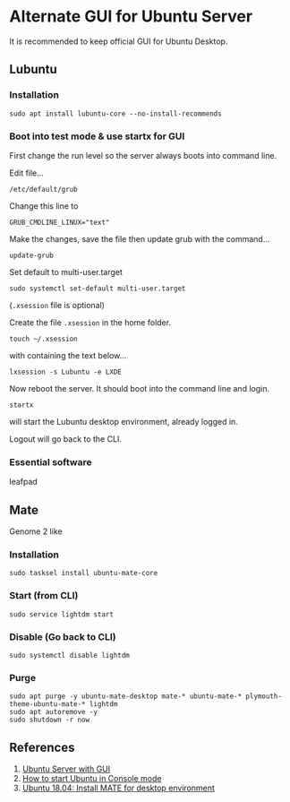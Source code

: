 # Alternate GUI for Ubuntu Server

It is recommended to keep official GUI for Ubuntu Desktop.

## Lubuntu

### Installation

```text
sudo apt install lubuntu-core --no-install-recommends
```

### Boot into test mode & use startx for GUI

First change the run level so the server always boots into command line.

Edit file…

```text
/etc/default/grub
```

Change this line to

```text
GRUB_CMDLINE_LINUX="text"
```

Make the changes, save the file then update grub with the command…

```text
update-grub
```

Set default to multi-user.target

```text
sudo systemctl set-default multi-user.target
```

\(`.xsession` file is optional\)

Create the file `.xsession` in the home folder.

```text
touch ~/.xsession
```

with containing the text below…

```text
lxsession -s Lubuntu -e LXDE
```

Now reboot the server. It should boot into the command line and login.

```text
startx
```

will start the Lubuntu desktop environment, already logged in.

Logout will go back to the CLI.

### Essential software

leafpad

## Mate

Genome 2 like

### Installation

```text
sudo tasksel install ubuntu-mate-core
```

### Start \(from CLI\)

```text
sudo service lightdm start
```

### Disable \(Go back to CLI\)

```text
sudo systemctl disable lightdm
```

### Purge

```text
sudo apt purge -y ubuntu-mate-desktop mate-* ubuntu-mate-* plymouth-theme-ubuntu-mate-* lightdm
sudo apt autoremove -y
sudo shutdown -r now
```

## References

1. [Ubuntu Server with GUI](https://duraturk.wordpress.com/2014/05/12/ubuntu-server-with-gui/)
2. [How to start Ubuntu in Console mode](https://askubuntu.com/questions/859630/how-to-start-ubuntu-in-console-mode/859640)
3. [Ubuntu 18.04: Install MATE for desktop environment](https://www.hiroom2.com/2018/05/06/ubuntu-1804-mate-en/)

